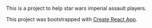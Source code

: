 This is a project to help star wars imperial assault players.

This project was bootstrapped with [Create React App](https://github.com/facebookincubator/create-react-app).

